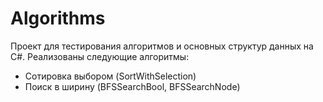 # Algorithms
Проект для тестирования алгоритмов и основных структур данных на C#. Реализованы следующие алгоритмы:
* Сотировка выбором (SortWithSelection)
* Поиск в ширину (BFSSearchBool, BFSSearchNode)
